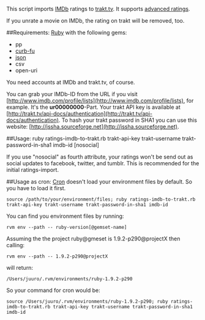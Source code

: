 This script imports [IMDb](http://www.imdb.com) ratings to [trakt.tv](http://trakt.tv). It supports [advanced ratings](http://trakt.tv/api-docs/ratings).

If you unrate a movie on IMDb, the rating on trakt will be removed, too.

##Requirements:
[Ruby](http://www.ruby-doc.org) with the following gems:
* pp
* [curb-fu](http://rubygems.org/gems/curb-fu)
* [json](http://rubygems.org/gems/json)
* csv
* open-uri

You need accounts at IMDb and trakt.tv, of course.

You can grab your IMDb-ID from the URL if you visit [http://www.imdb.com/profile/lists](http://www.imdb.com/profile/lists), for example. It's the **ur00000000**-Part.
Your trakt API key is available at [http://trakt.tv/api-docs/authentication](http://trakt.tv/api-docs/authentication).
To hash your trakt password in SHA1 you can use this website: [http://jssha.sourceforge.net](http://jssha.sourceforge.net).

##Usage:
	ruby ratings-imdb-to-trakt.rb trakt-api-key trakt-username trakt-password-in-sha1 imdb-id [nosocial]

If you use "nosocial" as fourth attribute, your ratings won't be send out as social updates to facebook, twitter, and tumblr. This is recommended for the initial ratings-import.

##Usage as cron:
[Cron](http://en.wikipedia.org/wiki/Cron) doesn't load your environment files by default. So you have to load it first.

	source /path/to/your/environment/files; ruby ratings-imdb-to-trakt.rb trakt-api-key trakt-username trakt-password-in-sha1 imdb-id

You can find you environment files by running:

	rvm env --path -- ruby-version[@gemset-name]

Assuming the the project ruby@gmeset is 1.9.2-p290@projectX then calling:

	rvm env --path -- 1.9.2-p290@projectX

will return:

	/Users/juuro/.rvm/environments/ruby-1.9.2-p290

So your command for cron would be:

	source /Users/juuro/.rvm/environments/ruby-1.9.2-p290; ruby ratings-imdb-to-trakt.rb trakt-api-key trakt-username trakt-password-in-sha1 imdb-id